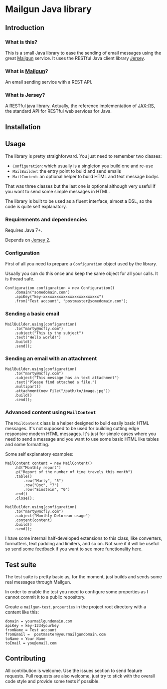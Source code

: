 # Mailgun Java library

## Introduction
### What is this?

This is a small Java library to ease the sending of email messages using the
great [Mailgun](http://www.mailgun.com/) service. It uses the RESTful Java
client library [Jersey](https://jersey.java.net/).

### What is [Mailgun](http://www.mailgun.com/)?

An email sending service with a REST API.

### What is Jersey?

A RESTful java library. Actually, the reference implementation of
[JAX-RS](http://jax-rs-spec.java.net/), the standard API for RESTful web
services for Java.

## Installation

## Usage

The library is pretty straighforward. You just need to remember two classes:

* `Configuration`: which usually is a singleton you build one and re-use
* `MailBuilder`: the entry point to build and send emails
* `MailContent`: an optional helper to build HTML and text message bodys

That was three classes but the last one is optional although very useful
if you want to send some simple messages in HTML.

The library is built to be used as a fluent interface, almost a DSL, so the code
is quite self explanatory.

### Requirements and dependencies

Requires Java 7+.

Depends on [Jersey 2](https://jersey.java.net/).

### Configuration

First of all you need to prepare a `Configuration` object used by the library.

Usually you can do this once and keep the same object for all your calls. It
is thread safe.

```
Configuration configuration = new Configuration()
    .domain("somedomain.com")
    .apiKey("key-xxxxxxxxxxxxxxxxxxxxxxxxx")
    .from("Test account", "postmaster@somedomain.com");
```

### Sending a basic email

```
MailBuilder.using(configuration)
    .to("marty@mcfly.com")
    .subject("This is the subject")
    .text("Hello world!")
    .build()
    .send();
```

### Sending an email with an attachment

```
MailBuilder.using(configuration)
    .to("marty@mcfly.com")
    .subject("This message has an text attachment")
    .text("Please find attached a file.")
    .multipart()
    .attachment(new File("/path/to/image.jpg"))
    .build()
    .send();
```

### Advanced content using `MailContent`

The `MailContent` class is a helper designed to build easily basic HTML 
messages. It's not supposed to be used for building cutting edge responsive
modern HTML messages. It's just for simple cases where you need to send a
message and you want to use some basic HTML like tables and some formatting.

Some self explanatory examples:

```
MailContent content = new MailContent()
    .h3("Monthly report")
    .p("Report of the number of time travels this month")
    .table()
        .row("Marty", "5")
        .row("Doc", "7")
        .row("Einstein", "0")
    .end()
    .close();

MailBuilder.using(configuration)
    .to("marty@mcfly.com")
    .subject("Monthly Delorean usage")
    .content(content)
    .build()
    .send();
```

I have some internal half-developed extensions to this class, like converters,
formatters, text padding and limiters, and so on. Not sure if it will be
useful so send some feedback if you want to see more functionality here.

## Test suite

The test suite is pretty basic as, for the moment, just builds and sends
some real messages through Mailgun.

In order to enable the test you need to configure some properties as I cannot
commit it to a public repository.

Create a `mailgun-test.properties` in the project root directory with a content
like this:

```
domain = yourmailgundomain.com
apiKey = key-1234yourkey
fromName = Test account
fromEmail =  postmaster@yourmailgundomain.com
toName = Your Name
toEmail = you@email.com
```

## Contributing

All contribution is welcome. Use the issues section to send feature requests.
Pull requests are also welcome, just try to stick with the overall code style
and provide some tests if possible.